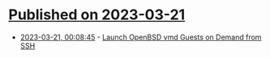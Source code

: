 # [Published on 2023-03-21](index.md)

* [2023-03-21, 00:08:45](https://lobste.rs/s/ozsdjz/launch_openbsd_vmd_guests_on_demand_from) - [Launch OpenBSD vmd Guests on Demand from SSH](https://jonwillia.ms/2023/03/20/vmctl-ssh)
